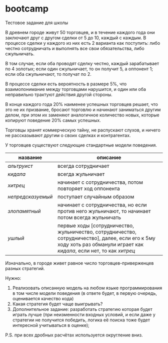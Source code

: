 # bootcamp
Тестовое задание для школы

В древнем городе живут 50 торговцев, и в течение каждого года они заключают друг с другом сделки от 5 до 10, каждый с каждым. 
В процессе сделки у каждого из них есть 2 варианта как поступить: либо честно сотрудничать и выполнять все свои обязательства, либо сжульничать. 

В том случае, если оба проводят сделку честно, каждый зарабатывает по 4 золотых; если один сжульничает, то он получит 5, а оппонент 1; если оба сжульничают, то получат по 2. 

В процессе сделки есть вероятность в размере 5%, что взаимопонимание между торговцами нарушится, и один или оба неправильно трактуют действия другой стороны. 

В конце каждого года 20% наименее успешных торговцев решает, что это не их призвание, бросают торговлю и начинают заниматься другим делом, при этом их заменяют аналогичное количество новых, которые копируют поведение 20% самых успешных.

Торговцы хранят коммерческую тайну, не распускают слухов, и ничего не рассказывают другим о своих сделках и контрагентах.

У торговцев существуют следующие стандартные модели поведения.

название | описание
------------ | -------------
| _альтруист_ | всегда сотрудничает |
| _кидала_ | всегда жульничает |
| _хитрец_ | начинает с сотрудничества, потом повторяет ход оппонента |
| _непредсказуемый_ | поступает случайным образом |
| _злопамятный_ | начинает с сотрудничества, но если против него жульничают, то начинает потом всегда жульничать |
| _ушлый_ | первые ходы [сотрудничество, жульничество, сотрудничество, сотрудничество], далее, если его к 5му ходу хоть раз обманули играет как _кидала_, если нет, то как _хитрец_ |

Изначально, в городе живет равное число торговцев-приверженцев разных стратегий.

Нужно:

1. Реализовать описанную модель на любом языке программирования в том числе модели поведения (в ответе будет, в первую очередь, оценивается качество кода)
2. Какая стратегия будет чаще выигрывать?
3. Дополнительное задание: разработать стратегию которая будет играть лучше (при неизменности входных условий, и если даже у стратегии не получится победить, логика её поиска тоже будет интересной учитываться в оценке);

P.S. при всех дробных расчётах используется округление вниз. 
